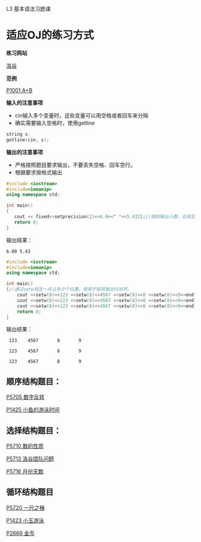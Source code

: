 L3 基本语法习题课
# 适应OJ的练习方式

**练习网站**

[洛谷](http://www.luogu.com.cn)

**范例**

[P1001 A+B](https://www.luogu.com.cn/problem/P1001)

**输入的注意事项**

* cin输入多个变量时，这些变量可以用空格或者回车来分隔
* 确实需要输入空格时，使用getline

```cpp
string s;
getline(cin, s);
```

**输出的注意事项**
* 严格按照题目要求输出，不要丢失空格、回车空行。
* 根据要求按格式输出

```cpp
#include <iostream>
#include<iomanip>
using namespace std;

int main()
{
   cout << fixed<<setprecision(2)<<6.0<<" "<<5.4321;//强制输出小数，且规定小数点后精度为2位。如果没有fiexed，6.0会输出6。
   return 0;
}
```
输出结果：

    6.00 5.43

```cpp
#include <iostream>
#include<iomanip>
using namespace std;

int main()
{//通过setw规定一共占多少个位置，常用于矩阵输出时对齐。
	cout <<setw(8)<<123 <<setw(8)<<4567 <<setw(8)<<8 <<setw(8)<<9<<endl;
	cout <<setw(8)<<123 <<setw(8)<<4567 <<setw(8)<<8 <<setw(8)<<9<<endl;
	cout <<setw(8)<<123 <<setw(8)<<4567 <<setw(8)<<8 <<setw(8)<<9<<endl;
    return 0;
}
```
输出结果：

     123    4567       8       9

     123    4567       8       9

     123    4567       8       9





## 顺序结构题目：

[P5705 数字反转](https://www.luogu.com.cn/problem/P5705)

[P1425 小鱼的游泳时间](https://www.luogu.com.cn/problem/P1425)

## 选择结构题目：

[P5710 数的性质](https://www.luogu.com.cn/problem/P5710)

[P5713 洛谷团队问题](https://www.luogu.com.cn/problem/P5713)

[P5716 月份天数](https://www.luogu.com.cn/problem/P5716)

## 循环结构题目


[P5720 一尺之棰](https://www.luogu.com.cn/problem/P5720)

[P1423 小玉游泳](https://www.luogu.com.cn/problem/P1423)

[P2669 金币](https://www.luogu.com.cn/problem/P2669)
